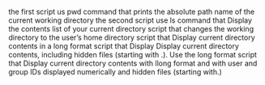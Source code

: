 the first script us pwd command that prints the absolute path name of the current working directory
the second script use ls command that Display the contents list of your current directory
script that changes the working directory to the user’s home directory
script that Display current directory contents in a long format
script that Display Display current directory contents, including hidden files (starting with .). Use the long format
script that Display current directory contents with llong format and with user and group IDs displayed numerically and hidden files (starting with.)
